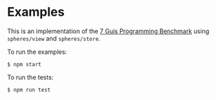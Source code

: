 # Examples

This is an implementation of the
[7 Guis Programming Benchmark](https://eugenkiss.github.io/7guis/)
using `spheres/view` and `spheres/store`.

To run the examples:

```
$ npm start
```

To run the tests:

```
$ npm run test
```